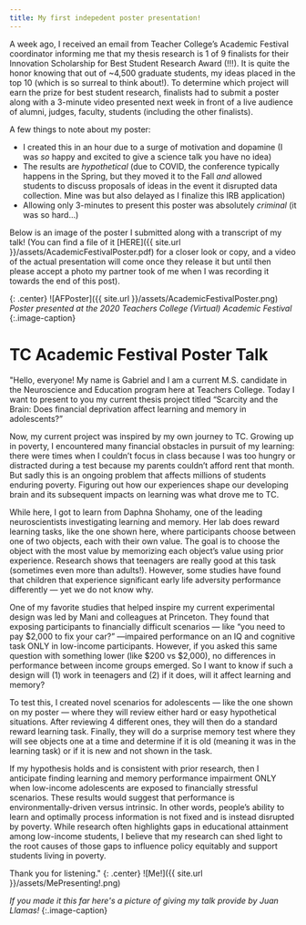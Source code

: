 ```yaml
---
title: My first indepedent poster presentation!
---
```

A week ago, I received an email from Teacher College’s Academic Festival coordinator informing me that my thesis research is 1 of 9 finalists for their Innovation Scholarship for Best Student Research Award (!!!). It is quite the honor knowing that out of ~4,500 graduate students, my ideas placed in the top 10 (which is so surreal to think about!). To determine which project will earn the prize for best student research, finalists had to submit a poster along with a 3-minute video presented next week in front of a live audience of alumni, judges, faculty, students (including the other finalists). 

A few things to note about my poster:

* I created this in an hour due to a surge of motivation and dopamine (I was *so* happy and excited to give a science talk you have no idea)
* The results are *hypothetical* (due to COVID, the conference typically happens in the Spring, but they moved it to the Fall *and* allowed students to discuss proposals of ideas in the event it disrupted data collection. Mine was but also delayed as I finalize this IRB application)
* Allowing only 3-minutes to present this poster was absolutely *criminal* (it was so hard...)

Below is an image of the poster I submitted along with a transcript of my talk! (You can find a file of it [HERE]({{ site.url }}/assets/AcademicFestivalPoster.pdf) for a closer look or copy, and a video of the actual presentation will come once they release it but until then please accept a photo my partner took of me when I was recording it towards the end of this post). 

{: .center}
![AFPoster]({{ site.url }}/assets/AcademicFestivalPoster.png)
*Poster presented at the 2020 Teachers College (Virtual) Academic Festival*
{:.image-caption}

# TC Academic Festival Poster Talk

"Hello, everyone! My name is Gabriel and I am a current M.S. candidate in the Neuroscience and Education program here at Teachers College. Today I want to present to you my current thesis project titled “Scarcity and the Brain: Does financial deprivation affect learning and memory in adolescents?” 

Now, my current project was inspired by my own journey to TC. Growing up in poverty, I encountered many financial obstacles in pursuit of my learning: there were times when I couldn’t focus in class because I was too hungry or distracted during a test because my parents couldn’t afford rent that month. But sadly this is an ongoing problem that affects millions of students enduring poverty. Figuring out how our experiences shape our developing brain and its subsequent impacts on learning was what drove me to TC. 

While here, I got to learn from Daphna Shohamy, one of the leading neuroscientists investigating learning and memory. Her lab does reward learning tasks, like the one shown here, where participants choose between one of two objects, each with their own value. The goal is to choose the object with the most value by memorizing each object’s value using prior experience. Research shows that teenagers are really good at this task (sometimes even more than adults!). However, some studies have found that children that experience significant early life adversity performance differently — yet we do not know why. 

One of my favorite studies that helped inspire my current experimental design was led by Mani and colleagues at Princeton. They found that exposing participants to financially difficult scenarios — like “you need to pay $2,000 to fix your car?” —impaired performance on an IQ and cognitive task ONLY in low-income participants. However, if you asked this same question with something lower (like $200 vs $2,000), no differences in performance between income groups emerged. So I want to know if such a design will (1) work in teenagers and (2) if it does, will it affect learning and memory?

To test this, I created novel scenarios for adolescents — like the one shown on my poster — where they will review either hard or easy hypothetical situations. After reviewing 4 different ones, they will then do a standard reward learning task. Finally, they will do a surprise memory test where they will see objects one at a time and determine if it is old (meaning it was in the learning task) or if it is new and not shown in the task. 

If my hypothesis holds and is consistent with prior research, then I anticipate finding learning and memory performance impairment ONLY when low-income adolescents are exposed to financially stressful scenarios. These results would suggest that performance is environmentally-driven versus intrinsic. In other words, people’s ability to learn and optimally process information is not fixed and is instead disrupted by poverty. While research often highlights gaps in educational attainment among low-income students, I believe that my research can shed light to the root causes of those gaps to influence policy equitably and support students living in poverty. 

Thank you for listening."
{: .center}
![Me!]({{ site.url }}/assets/MePresenting!.png)

*If you made it this far here's a picture of giving my talk provide by Juan Llamas!*
{:.image-caption}
